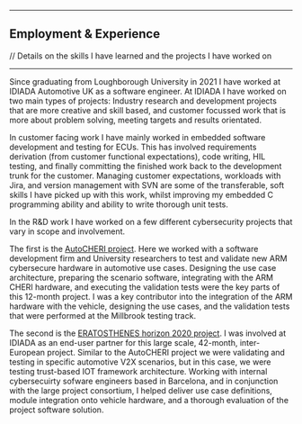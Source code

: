 ***
## Employment & Experience
// Details on the skills I have learned and the projects I have worked on
***

Since graduating from Loughborough University in 2021 I have worked at IDIADA Automotive UK as a software engineer. At IDIADA I have worked on two main types of projects: Industry research and development projects that are more creative and skill based, and customer focussed work that is more about problem solving, meeting targets and results orientated.

In customer facing work I have mainly worked in embedded software development and testing for ECUs. This has involved requirements derivation (from customer functional expectations), code writing, HIL testing, and finally committing the finished work back to the development trunk for the customer. Managing customer expectations, workloads with Jira, and version management with SVN are some of the transferable, soft skills I have picked up with this work, whilst improving my embedded C programming ability and ability to write thorough unit tests.

In the R&D work I have worked on a few different cybersecurity projects that vary in scope and involvement.

The first is the [AutoCHERI project](https://autocheri.tech/). Here we worked with a software development firm and University researchers to test and validate new ARM cybersecure hardware in automotive use cases. Designing the use case architecture, preparing the scenario software, integrating with the ARM CHERI hardware, and executing the validation tests were the key parts of this 12-month project. I was a key contributor into the integration of the ARM hardware with the vehicle, designing the use cases, and the validation tests that were performed at the Millbrook testing track.

The second is the [ERATOSTHENES horizon 2020 project](https://eratosthenes-project.eu/). I was involved at IDIADA as an end-user partner for this large scale, 42-month, inter-European project. Similar to the AutoCHERI project we were validating and testing in specific automotive V2X scenarios, but in this case, we were testing trust-based IOT framework architecture. Working with internal cybersecuirty sofware engineers based in Barcelona, and in conjunction with the large project consortium, I helped deliver use case definitions, module integration onto vehicle hardware, and a thorough evaluation of the project software solution. 
